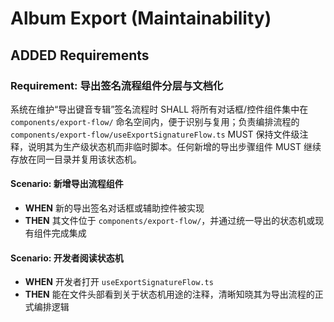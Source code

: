 # Album Export (Maintainability)

## ADDED Requirements

### Requirement: 导出签名流程组件分层与文档化

系统在维护“导出键音专辑”签名流程时 SHALL 将所有对话框/控件组件集中在 `components/export-flow/` 命名空间内，便于识别与复用；负责编排流程的 `components/export-flow/useExportSignatureFlow.ts` MUST 保持文件级注释，说明其为生产级状态机而非临时脚本。任何新增的导出步骤组件 MUST 继续存放在同一目录并复用该状态机。

#### Scenario: 新增导出流程组件

- **WHEN** 新的导出签名对话框或辅助控件被实现
- **THEN** 其文件位于 `components/export-flow/`，并通过统一导出的状态机或现有组件完成集成

#### Scenario: 开发者阅读状态机

- **WHEN** 开发者打开 `useExportSignatureFlow.ts`
- **THEN** 能在文件头部看到关于状态机用途的注释，清晰知晓其为导出流程的正式编排逻辑

